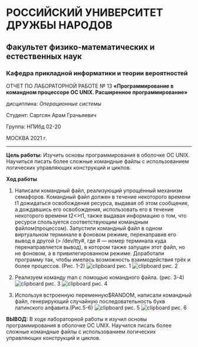 # РОССИЙСКИЙ УНИВЕРСИТЕТ ДРУЖБЫ НАРОДОВ

## Факультет физико-математических и естественных наук

### Кафедра прикладной информатики и теории вероятностей

ОТЧЕТ ПО ЛАБОРАТОРНОЙ РАБОТЕ № 13 **«Программирование в командном
процессоре ОС UNIX. Расширенное программирование»**

дисциплина: *Операционные системы*

Студент: Саргсян Арам Грачьяевич

Группа: НПИбд 02-20

МОСКВА 2021 г.

-----

**Цель работы:** Изучить основы программирования в оболочке ОС UNIX.
Научиться писать более сложные командные файлы с использованием
логических управляющих конструкций и циклов.

**Ход работы**

1.  Написали командный файл, реализующий упрощённый механизм семафоров.
    Командный файл должен в течение некоторого времени t1 дожидаться
    освобождения ресурса, выдавая об этом сообщение, а дождавшись его
    освобождения, использовать его в течение некоторого времени
    t2\<\>t1, также выдавая информацию о том, что ресурси спользуется
    соответствующим командным файлом(процессом). Запустили командный
    файл в одном виртуальном терминале в фоновом режиме, перенаправив
    его вывод в другой (\> /dev/tty\#, где \# — номер терминала куда
    перенаправляется вывод), в котором также запущен этот файл, но не
    фоновом, а в привилегированном режиме. Доработали программу так,
    чтобы имелась возможность взаимодействия трёх и более процессов.
    (Рис. 1-2) ![clipboard](https://i.imgur.com/ZOaxiAV.png) рис. 1
    ![clipboard](https://i.imgur.com/YxzctE9.png) рис. 2

2.  Реализуем команду man с помощью командного файла. (рис. 3-4)
    ![clipboard](https://i.imgur.com/K9W4cXP.png) рис. 3
    ![clipboard](https://i.imgur.com/NRdFbA0.png) рис. 4

3.  Используя встроенную переменную$RANDOM, написали командный файл,
    генерирующий случайную последовательность букв латинского
    алфавита.(Рис.5-6)
    ![clipboard](https://i.imgur.com/ohw44f2.png) рис. 5
    ![clipboard](https://i.imgur.com/7HFTJvR.png) рис. 6

**ВЫВОД:** В ходе лабораторной работы я изучил основы программирования в
оболочке ОС UNIX. Научился писать более сложные командные файлы с
использованием логических управляющих конструкций и циклов.
